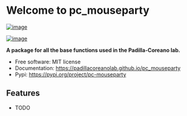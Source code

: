 # Welcome to pc_mouseparty


[![image](https://img.shields.io/pypi/v/pc_mouseparty.svg)](https://pypi.python.org/pypi/pc_mouseparty)

[![image](https://pyup.io/repos/github/padillacoreanolab/pc_mouseparty/shield.svg)](https://pyup.io/repos/github/padillacoreanolab/pc_mouseparty)


**A package for all the base functions used in the Padilla-Coreano lab.**


-   Free software: MIT license
-   Documentation: <https://padillacoreanolab.github.io/pc_mouseparty>
-   Pypi: <https://pypi.org/project/pc-mouseparty>
    

## Features

-   TODO
